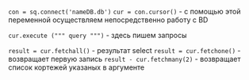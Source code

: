 
`con = sq.connect('nameDB.db')`
`cur = con.cursor()`  - с помощью этой переменной осуществляем непосредственно работу с BD

`cur.execute (""" query """)`  - здесь пишем запросы

`result = cur.fetchall()` - результат select
`result = cur.fetchone()` - возвращает первую запись
`result - cur.fetchmany(2)` - возвращает список кортежей указаных в аргументе
